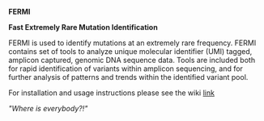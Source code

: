 **FERMI**

**Fast Extremely Rare Mutation Identification**

FERMI is used to identify mutations at an extremely rare frequency.
FERMI contains set of tools to analyze unique molecular identifier (UMI) tagged, amplicon captured, genomic DNA sequence data. Tools are included both for rapid identification of variants within amplicon sequencing, and for further analysis of patterns and trends within the identified variant pool.

For installation and usage instructions please see the wiki [link](https://github.com/liggettla/FERMI/wiki "here")

*"Where is everybody?!"*

